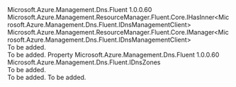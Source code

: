 <Type Name="IDnsZoneManager" FullName="Microsoft.Azure.Management.Dns.Fluent.IDnsZoneManager">
  <TypeSignature Language="C#" Value="public interface IDnsZoneManager : Microsoft.Azure.Management.ResourceManager.Fluent.Core.IHasInner&lt;Microsoft.Azure.Management.Dns.Fluent.IDnsManagementClient&gt;, Microsoft.Azure.Management.ResourceManager.Fluent.Core.IManager&lt;Microsoft.Azure.Management.Dns.Fluent.IDnsManagementClient&gt;" />
  <TypeSignature Language="ILAsm" Value=".class public interface auto ansi abstract IDnsZoneManager implements class Microsoft.Azure.Management.ResourceManager.Fluent.Core.IHasInner`1&lt;class Microsoft.Azure.Management.Dns.Fluent.IDnsManagementClient&gt;, class Microsoft.Azure.Management.ResourceManager.Fluent.Core.IManager`1&lt;class Microsoft.Azure.Management.Dns.Fluent.IDnsManagementClient&gt;, class Microsoft.Azure.Management.ResourceManager.Fluent.Core.IManagerBase" />
  <TypeSignature Language="DocId" Value="T:Microsoft.Azure.Management.Dns.Fluent.IDnsZoneManager" />
  <TypeSignature Language="VB.NET" Value="Public Interface IDnsZoneManager&#xA;Implements IHasInner(Of IDnsManagementClient), IManager(Of IDnsManagementClient)" />
  <TypeSignature Language="F#" Value="type IDnsZoneManager = interface&#xA;    interface IManager&lt;IDnsManagementClient&gt;&#xA;    interface IHasInner&lt;IDnsManagementClient&gt;&#xA;    interface IManagerBase" />
  <AssemblyInfo>
    <AssemblyName>Microsoft.Azure.Management.Dns.Fluent</AssemblyName>
    <AssemblyVersion>1.0.0.60</AssemblyVersion>
  </AssemblyInfo>
  <Interfaces>
    <Interface>
      <InterfaceName>Microsoft.Azure.Management.ResourceManager.Fluent.Core.IHasInner&lt;Microsoft.Azure.Management.Dns.Fluent.IDnsManagementClient&gt;</InterfaceName>
    </Interface>
    <Interface>
      <InterfaceName>Microsoft.Azure.Management.ResourceManager.Fluent.Core.IManager&lt;Microsoft.Azure.Management.Dns.Fluent.IDnsManagementClient&gt;</InterfaceName>
    </Interface>
  </Interfaces>
  <Docs>
    <summary>To be added.</summary>
    <remarks>To be added.</remarks>
  </Docs>
  <Members>
    <Member MemberName="Zones">
      <MemberSignature Language="C#" Value="public Microsoft.Azure.Management.Dns.Fluent.IDnsZones Zones { get; }" />
      <MemberSignature Language="ILAsm" Value=".property instance class Microsoft.Azure.Management.Dns.Fluent.IDnsZones Zones" />
      <MemberSignature Language="DocId" Value="P:Microsoft.Azure.Management.Dns.Fluent.IDnsZoneManager.Zones" />
      <MemberSignature Language="VB.NET" Value="Public ReadOnly Property Zones As IDnsZones" />
      <MemberSignature Language="F#" Value="member this.Zones : Microsoft.Azure.Management.Dns.Fluent.IDnsZones" Usage="Microsoft.Azure.Management.Dns.Fluent.IDnsZoneManager.Zones" />
      <MemberType>Property</MemberType>
      <AssemblyInfo>
        <AssemblyName>Microsoft.Azure.Management.Dns.Fluent</AssemblyName>
        <AssemblyVersion>1.0.0.60</AssemblyVersion>
      </AssemblyInfo>
      <ReturnValue>
        <ReturnType>Microsoft.Azure.Management.Dns.Fluent.IDnsZones</ReturnType>
      </ReturnValue>
      <Docs>
        <summary>To be added.</summary>
        <value>To be added.</value>
        <remarks>To be added.</remarks>
      </Docs>
    </Member>
  </Members>
</Type>
